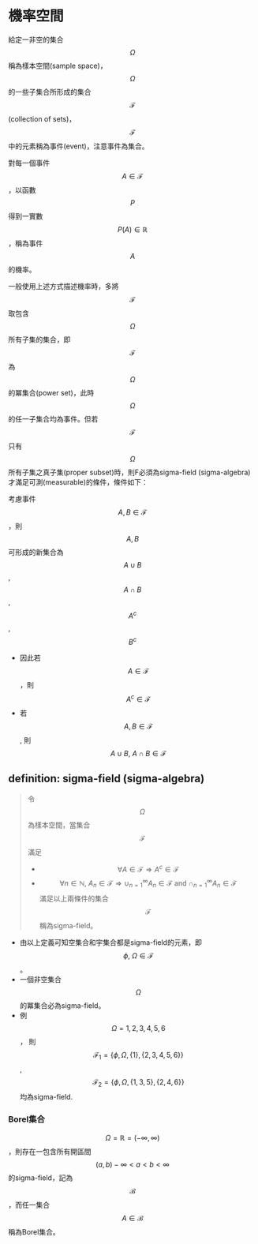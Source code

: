 # 機率空間

給定一非空的集合$$\Omega$$稱為樣本空間\(sample space\)，$$\Omega$$的一些子集合所形成的集合$$\mathcal{F}$$\(collection of sets\)，$$\mathcal{F}$$中的元素稱為事件\(event\)，注意事件為集合。

對每一個事件$$A \in \mathcal{F}$$，以函數$$P$$得到一實數 $$P(A) \in \mathbb{R}$$，稱為事件$$A$$的機率。

一般使用上述方式描述機率時，多將$$\mathcal{F}$$取包含$$\Omega$$所有子集的集合，即$$\mathcal{F}$$為$$\Omega$$的冪集合\(power set\)，此時$$\Omega$$的任一子集合均為事件。但若$$\mathcal{F}$$只有$$\Omega$$所有子集之真子集\(proper subset\)時，則F必須為sigma-field \(sigma-algebra\)才滿足可測\(measurable\)的條件，條件如下：

考慮事件 $$A, B \in \mathcal{F}$$，則$$A,B$$可形成的新集合為$$A \cup B$$, $$A \cap B$$, $$A^c$$, $$B^c$$

* 因此若$$A \in \mathcal{F}$$，則 $$A^c\in \mathcal{F}$$
* 若$$A,B \in \mathcal{F}$$, 則 $$A \cup B,\ A\cap B \in \mathcal{F}$$

## definition: sigma-field \(sigma-algebra\)

> 令 $$\Omega$$為樣本空間，當集合 $$\mathcal{F}$$滿足
> * $$\forall A \in \mathcal{F} \Rightarrow A^c \in \mathcal{F}$$
> * $$\forall n \in \mathbb{N}, \ A_n \in \mathcal{F} \Rightarrow  \cup_{n=1}^{\infty} A_n \in \mathcal{F}\  \text{and}\ \cap_{n=1}^{\infty}A_n \in \mathcal{F}$$
> 滿足以上兩條件的集合$$\mathcal{F}$$稱為sigma-field。



* 由以上定義可知空集合和宇集合都是sigma-field的元素，即 $$\phi,\ \Omega \in \mathcal{F}$$。
* 一個非空集合$$\Omega$$的冪集合必為sigma-field。
* 例 $$\Omega={1,2,3,4,5,6}$$， 則$$\mathcal{F}_1=\{\phi,\Omega, \{1\}, \{2,3,4,5,6\}\}$$, $$\mathcal{F}_2=\{\phi, \Omega, \{1,3,5\}, \{2,4,6\}\}$$均為sigma-field.

### Borel集合

$$\Omega=\mathbb{R}=(−\infty,\infty)$$，則存在一包含所有開區間$$(a,b) -\infty < a < b < \infty$$的sigma-field，記為$$\mathcal{B}$$，而任一集合$$A \in \mathcal{B}$$稱為Borel集合。

